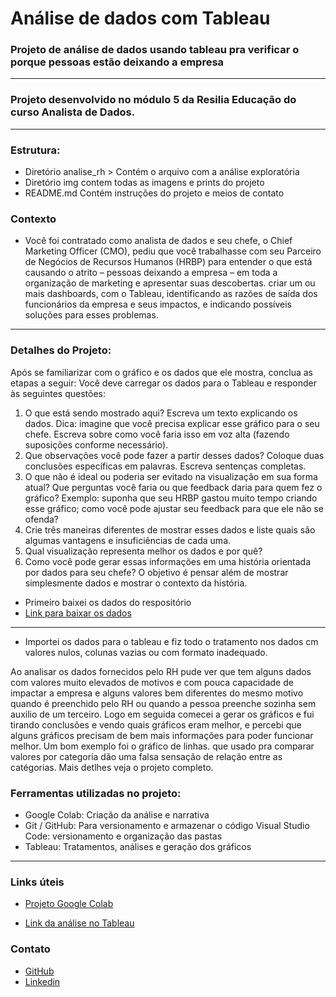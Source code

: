 # Análise de dados com Tableau 
### Projeto de análise de dados usando tableau pra verificar o porque pessoas estão deixando a empresa
---
### Projeto desenvolvido no módulo 5 da Resilia Educação do curso Analista de Dados. 
--- 
### Estrutura:
- Diretório analise_rh > Contém o arquivo com a análise exploratória
- Diretório img contem todas as imagens e prints do projeto
- README.md Contém instruções do projeto e meios de contato



### Contexto 

- Você foi contratado como analista de dados e seu chefe, o Chief Marketing
Officer (CMO), pediu que você trabalhasse com seu Parceiro de Negócios
de Recursos Humanos (HRBP) para entender o que está causando o
atrito – pessoas deixando a empresa – em toda a organização de
marketing e apresentar suas descobertas.
criar um ou mais dashboards, com o Tableau, identificando as
razões de saída dos funcionários da empresa e seus impactos, e indicando
possíveis soluções para esses problemas.
---
### Detalhes do Projeto:
Após se familiarizar com o gráfico e os dados que ele mostra, conclua as etapas a seguir:
Você deve carregar os dados para o Tableau e responder às seguintes questões:
1. O que está sendo mostrado aqui? Escreva um texto explicando os dados.
Dica: imagine que você precisa explicar esse gráfico para o seu chefe. Escreva sobre como
você faria isso em voz alta (fazendo suposições conforme necessário).
2. Que observações você pode fazer a partir desses dados? Coloque duas
conclusões específicas em palavras. Escreva sentenças completas.
3. O que não é ideal ou poderia ser evitado na visualização em sua forma atual? Que
perguntas você faria ou que feedback daria para quem fez o gráfico?
Exemplo: suponha que seu HRBP gastou muito tempo criando esse gráfico; como você
pode ajustar seu feedback para que ele não se ofenda?
4. Crie três maneiras diferentes de mostrar esses dados e liste quais são algumas
vantagens e insuficiências de cada uma.
5. Qual visualização representa melhor os dados e por quê?
6. Como você pode gerar essas informações em uma história orientada por dados
para seu chefe? O objetivo é pensar além de mostrar simplesmente dados e mostrar
o contexto da história.
- Primeiro baixei os dados do respositório
- [Link para baixar os dados](https://docs.google.com/spreadsheets/d/16pyFQ9Bb1moX9I7kbj6Q3Vx9wkeOK7CB/edit#gid=437389207)
---
- Importei os dados para o tableau e fiz todo o tratamento nos dados cm valores nulos, colunas vazias ou com formato inadequado.
 
 Ao analisar os dados fornecidos pelo RH pude ver que tem alguns dados com valores muito elevados de motivos e com pouca capacidade de impactar a empresa e alguns valores bem diferentes do mesmo motivo quando é preenchido pelo RH ou quando a pessoa preenche sozinha sem auxilio de um terceiro.
Logo em seguida comecei a gerar os gráficos e fui tirando conclusões e vendo quais gráficos eram melhor, e percebi que alguns gráficos precisam de bem mais informações para poder funcionar melhor. Um bom exemplo foi o gráfico de linhas. que usado pra comparar valores por categoria dão uma falsa sensação de relação entre as catégorias. Mais detlhes veja o projeto completo.

### Ferramentas utilizadas no projeto:
- Google Colab: Criação da análise e narrativa
- Git / GitHub: Para versionamento e armazenar o código
Visual Studio Code: versionamento e organização das pastas
- Tableau: Tratamentos, análises e geração dos gráficos 
---
### Links úteis
- [Projeto Google Colab](https://colab.research.google.com/drive/1zu5wfuf4wJMqiHyeG1vkgyZWBYgtJnls?usp=sharing)

- [Link da análise no Tableau](https://public.tableau.com/app/profile/rafael.antonio1559/viz/Planilhadervores/PainelTotal)


### Contato
- [GitHub](https://github.com/RafaelMoreiraDev)
- [Linkedin](https://www.linkedin.com/in/rafael-antonio-759a04241)















